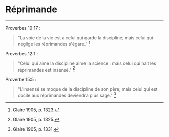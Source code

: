 # Réprimande

***

Proverbes 10:17 :

> "La voie de la vie est à celui qui garde la discipline; mais celui qui néglige les réprimandes s'égare." [^1]

[^1]: Glaire 1905, p. 1323.

Proverbes 12:1 :

> "Celui qui aime la discipline aime la science : mais celui qui hait les réprimandes est insensé." [^2]

[^2]: Glaire 1905, p. 1325.

Proverbe 15:5 :

> "L'insensé se moque de la discipline de son père; mais celui qui est docile aux réprimandes deviendra plus sage." [^3]

[^3]: Glaire 1905, p. 1331.
